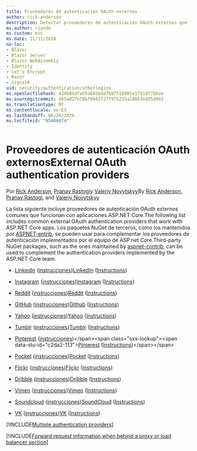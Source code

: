 ```yaml
---
title: Proveedores de autenticación OAuth externos
author: rick-anderson
description: Detectar proveedores de autenticación OAuth externos que funcionan con aplicaciones ASP.NET Core.
ms.author: riande
ms.custom: mvc
ms.date: 11/11/2018
no-loc:
- Blazor
- Blazor Server
- Blazor WebAssembly
- Identity
- Let's Encrypt
- Razor
- SignalR
uid: security/authentication/otherlogins
ms.openlocfilehash: 438b06dfa55a6b5bdd7b97516005e1f918f7b6ae
ms.sourcegitcommit: d65a027e78bf0b83727f975235a18863e685d902
ms.translationtype: MT
ms.contentlocale: es-ES
ms.lasthandoff: 06/26/2020
ms.locfileid: "85406074"
---
```

# <a name="external-oauth-authentication-providers"></a><span data-ttu-id="c2da2-103">Proveedores de autenticación OAuth externos</span><span class="sxs-lookup"><span data-stu-id="c2da2-103">External OAuth authentication providers</span></span>

<span data-ttu-id="c2da2-104">Por [Rick Anderson](https://twitter.com/RickAndMSFT), [Pranav Rastogi](https://github.com/rustd)y [Valeriy Novytskyy](https://github.com/01binary)</span><span class="sxs-lookup"><span data-stu-id="c2da2-104">By [Rick Anderson](https://twitter.com/RickAndMSFT), [Pranav Rastogi](https://github.com/rustd), and [Valeriy Novytskyy](https://github.com/01binary)</span></span>

<span data-ttu-id="c2da2-105">La lista siguiente incluye proveedores de autenticación OAuth externos comunes que funcionan con aplicaciones ASP.NET Core.</span><span class="sxs-lookup"><span data-stu-id="c2da2-105">The following list includes common external OAuth authentication providers that work with ASP.NET Core apps.</span></span> <span data-ttu-id="c2da2-106">Los paquetes NuGet de terceros, como los mantenidos por [ASPNET-entrib](https://www.nuget.org/packages?q=owners%3Aaspnet-contrib+title%3AOAuth), se pueden usar para complementar los proveedores de autenticación implementados por el equipo de ASP.net Core.</span><span class="sxs-lookup"><span data-stu-id="c2da2-106">Third-party NuGet packages, such as the ones maintained by [aspnet-contrib](https://www.nuget.org/packages?q=owners%3Aaspnet-contrib+title%3AOAuth), can be used to complement the authentication providers implemented by the ASP.NET Core team.</span></span>

* <span data-ttu-id="c2da2-107">[LinkedIn](https://www.linkedin.com/developer/apps) ([instrucciones](https://developer.linkedin.com/docs/oauth2))</span><span class="sxs-lookup"><span data-stu-id="c2da2-107">[LinkedIn](https://www.linkedin.com/developer/apps) ([Instructions](https://developer.linkedin.com/docs/oauth2))</span></span>

* <span data-ttu-id="c2da2-108">[Instagram](https://www.instagram.com/developer/register/) ([instrucciones](https://www.instagram.com/developer/authentication/))</span><span class="sxs-lookup"><span data-stu-id="c2da2-108">[Instagram](https://www.instagram.com/developer/register/) ([Instructions](https://www.instagram.com/developer/authentication/))</span></span>

* <span data-ttu-id="c2da2-109">[Reddit](https://www.reddit.com/login?dest=https%3A%2F%2Fwww.reddit.com%2Fprefs%2Fapps) ([instrucciones](https://github.com/reddit/reddit/wiki/OAuth2-Quick-Start-Example))</span><span class="sxs-lookup"><span data-stu-id="c2da2-109">[Reddit](https://www.reddit.com/login?dest=https%3A%2F%2Fwww.reddit.com%2Fprefs%2Fapps) ([Instructions](https://github.com/reddit/reddit/wiki/OAuth2-Quick-Start-Example))</span></span>

* <span data-ttu-id="c2da2-110">[GitHub](https://github.com/login?return_to=https%3A%2F%2Fgithub.com%2Fsettings%2Fapplications%2Fnew) ([instrucciones](https://developer.github.com/v3/oauth/))</span><span class="sxs-lookup"><span data-stu-id="c2da2-110">[Github](https://github.com/login?return_to=https%3A%2F%2Fgithub.com%2Fsettings%2Fapplications%2Fnew) ([Instructions](https://developer.github.com/v3/oauth/))</span></span>

* <span data-ttu-id="c2da2-111">[Yahoo](https://login.yahoo.com/config/login?src=devnet&.done=http%3A%2F%2Fdeveloper.yahoo.com%2Fapps%2Fcreate%2F) ([instrucciones](https://developer.yahoo.com/bbauth/user.html))</span><span class="sxs-lookup"><span data-stu-id="c2da2-111">[Yahoo](https://login.yahoo.com/config/login?src=devnet&.done=http%3A%2F%2Fdeveloper.yahoo.com%2Fapps%2Fcreate%2F) ([Instructions](https://developer.yahoo.com/bbauth/user.html))</span></span>

* <span data-ttu-id="c2da2-112">[Tumblr](https://www.tumblr.com/oauth/apps) ([instrucciones](https://www.tumblr.com/docs/api/v2#auth))</span><span class="sxs-lookup"><span data-stu-id="c2da2-112">[Tumblr](https://www.tumblr.com/oauth/apps) ([Instructions](https://www.tumblr.com/docs/api/v2#auth))</span></span>

* <span data-ttu-id="c2da2-113">[Pinterest](https://www.pinterest.com/login/?next=http%3A%2F%2Fdevsite%2Fapps%2F) ([instrucciones](https://developers.pinterest.com/docs/api/overview/?))</span><span class="sxs-lookup"><span data-stu-id="c2da2-113">[Pinterest](https://www.pinterest.com/login/?next=http%3A%2F%2Fdevsite%2Fapps%2F) ([Instructions](https://developers.pinterest.com/docs/api/overview/?))</span></span>

* <span data-ttu-id="c2da2-114">[Pocket](https://getpocket.com/developer/apps/new) ([instrucciones](https://getpocket.com/developer/docs/authentication))</span><span class="sxs-lookup"><span data-stu-id="c2da2-114">[Pocket](https://getpocket.com/developer/apps/new) ([Instructions](https://getpocket.com/developer/docs/authentication))</span></span>

* <span data-ttu-id="c2da2-115">[Flickr](https://www.flickr.com/services/apps/create) ([instrucciones](https://www.flickr.com/services/api/auth.oauth.html))</span><span class="sxs-lookup"><span data-stu-id="c2da2-115">[Flickr](https://www.flickr.com/services/apps/create) ([Instructions](https://www.flickr.com/services/api/auth.oauth.html))</span></span>

* <span data-ttu-id="c2da2-116">[Dribble](https://dribbble.com/signup) ([instrucciones](https://developer.dribbble.com/v1/oauth/))</span><span class="sxs-lookup"><span data-stu-id="c2da2-116">[Dribble](https://dribbble.com/signup) ([Instructions](https://developer.dribbble.com/v1/oauth/))</span></span>

* <span data-ttu-id="c2da2-117">[Vimeo](https://vimeo.com/join) ([instrucciones](https://developer.vimeo.com/api/authentication))</span><span class="sxs-lookup"><span data-stu-id="c2da2-117">[Vimeo](https://vimeo.com/join) ([Instructions](https://developer.vimeo.com/api/authentication))</span></span>

* <span data-ttu-id="c2da2-118">[Soundcloud](https://soundcloud.com/you/apps/new) ([instrucciones](https://developers.soundcloud.com/blog/we-love-oauth-2))</span><span class="sxs-lookup"><span data-stu-id="c2da2-118">[SoundCloud](https://soundcloud.com/you/apps/new) ([Instructions](https://developers.soundcloud.com/blog/we-love-oauth-2))</span></span>

* <span data-ttu-id="c2da2-119">[VK](https://vk.com/apps?act=manage) ([instrucciones](https://vk.com/pages?oid=-17680044&p=Authorizing_Sites))</span><span class="sxs-lookup"><span data-stu-id="c2da2-119">[VK](https://vk.com/apps?act=manage) ([Instructions](https://vk.com/pages?oid=-17680044&p=Authorizing_Sites))</span></span>

[!INCLUDE[Multiple authentication providers](includes/chain-auth-providers.md)]

[!INCLUDE[Forward request information when behind a proxy or load balancer section](includes/forwarded-headers-middleware.md)]
